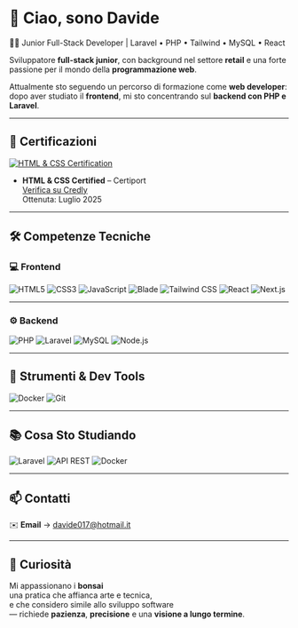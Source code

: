 # 👋 Ciao, sono Davide
👨‍💻 Junior Full-Stack Developer | Laravel • PHP • Tailwind • MySQL • React  

Sviluppatore **full-stack junior**, con background nel settore **retail** e una forte passione per il mondo della **programmazione web**.

Attualmente sto seguendo un percorso di formazione come **web developer**:    
dopo aver studiato il **frontend**, mi sto concentrando sul **backend con PHP e Laravel**.  

---

## 🏅 Certificazioni

[![HTML & CSS Certification](https://images.credly.com/size/340x340/images/85b3a15b-32bc-4021-9b61-4a1816bda779/image.png)](https://www.credly.com/badges/4c527832-86a7-4af1-b7e7-39d231effd3e "Verifica certificato su Credly")

- **HTML & CSS Certified** – Certiport  
  [Verifica su Credly](https://www.credly.com/badges/4c527832-86a7-4af1-b7e7-39d231effd3e)  
  Ottenuta: Luglio 2025
  
---

## 🛠️ Competenze Tecniche

### 💻 Frontend

![HTML5](https://img.shields.io/badge/HTML5-E34F26?style=for-the-badge&logo=html5&logoColor=white)
![CSS3](https://img.shields.io/badge/CSS3-1572B6?style=for-the-badge&logo=css3&logoColor=white)
![JavaScript](https://img.shields.io/badge/JavaScript-F7DF1E?style=for-the-badge&logo=javascript&logoColor=black)
![Blade](https://img.shields.io/badge/Blade-CA4245?style=for-the-badge&logo=laravel&logoColor=white)
![Tailwind CSS](https://img.shields.io/badge/Tailwind_CSS-38B2AC?style=for-the-badge&logo=tailwind-css&logoColor=white)
![React](https://img.shields.io/badge/React-61DAFB?style=for-the-badge&logo=react&logoColor=black)
![Next.js](https://img.shields.io/badge/Next.js-000000?style=for-the-badge&logo=next.js&logoColor=white)

---

### ⚙️ Backend

![PHP](https://img.shields.io/badge/PHP-777BB4?style=for-the-badge&logo=php&logoColor=white)
![Laravel](https://img.shields.io/badge/Laravel-F55247?style=for-the-badge&logo=laravel&logoColor=white)
![MySQL](https://img.shields.io/badge/MySQL-00758F?style=for-the-badge&logo=mysql&logoColor=white)
![Node.js](https://img.shields.io/badge/Node.js-339933?style=for-the-badge&logo=node.js&logoColor=white)

---

## 🧰 Strumenti & Dev Tools

![Docker](https://img.shields.io/badge/Docker-2496ED?style=for-the-badge&logo=docker&logoColor=white)
![Git](https://img.shields.io/badge/Git-F05032?style=for-the-badge&logo=git&logoColor=white)

---

## 📚 Cosa Sto Studiando 
![Laravel](https://img.shields.io/badge/Laravel%20Avanzato-red?style=flat-square&logo=laravel&logoColor=white)
![API REST](https://img.shields.io/badge/API%20REST-007ACC?style=flat-square)
![Docker](https://img.shields.io/badge/Docker%20CI%2FCD-2496ED?style=flat-square&logo=docker&logoColor=white)

---

## 📫 Contatti

✉️ **Email** → [davide017@hotmail.it](mailto:davide017@hotmail.it)

---

## 🌱 Curiosità

Mi appassionano i **bonsai**  
  una pratica che affianca arte e tecnica,   
  e che considero simile allo sviluppo software   
  — richiede **pazienza**, **precisione** e una **visione a lungo termine**.
